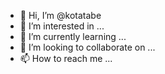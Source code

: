 - 👋 Hi, I’m @kotatabe
- 👀 I’m interested in ...
- 🌱 I’m currently learning ...
- 💞️ I’m looking to collaborate on ...
- 📫 How to reach me ...

<!---
kotatabe/kotatabe is a ✨ special ✨ repository because its `README.md` (this file) appears on your GitHub profile.
You can click the Preview link to take a look at your changes.
--->
